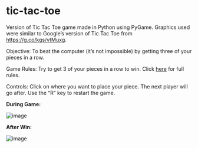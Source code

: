 # tic-tac-toe
Version of Tic Tac Toe game made in Python using PyGame. Graphics used were similar to Google’s version of Tic Tac Toe from https://g.co/kgs/vtMuxg.

Objective: To beat the computer (it’s not impossible) by getting three of your pieces in a row.
  
Game Rules: Try to get 3 of your pieces in a row to win. Click [here](https://en.wikipedia.org/wiki/Tic-tac-toe) for full rules. 
  
Controls: Click on where you want to place your piece. The next player will go after. Use the “R” key to restart the game.


**During Game:**

![image](https://user-images.githubusercontent.com/92695424/147396270-2e9420d2-06c9-475c-ade9-dc8027d6cdc8.png)

**After Win:**

![image](https://user-images.githubusercontent.com/92695424/147396336-b85dcf6a-36db-4a47-9902-22d0701721c8.png)
